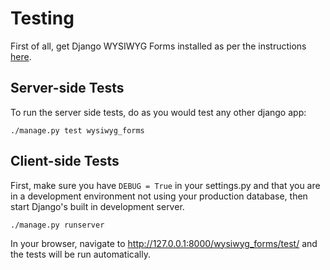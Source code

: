 # Testing

First of all, get Django WYSIWYG Forms installed as per the instructions
[here](./developing.md).

## Server-side Tests

To run the server side tests, do as you would test any other django app:

    ./manage.py test wysiwyg_forms

## Client-side Tests

First, make sure you have `DEBUG = True` in your settings.py and that you are in
a development environment not using your production database, then start
Django's built in development server.

    ./manage.py runserver

In your browser, navigate to http://127.0.0.1:8000/wysiwyg_forms/test/ and the
tests will be run automatically.
